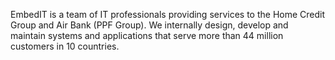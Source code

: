 EmbedIT is a team of IT professionals providing services to the Home Credit Group and Air Bank (PPF Group). We internally design, develop and maintain systems and applications that serve more than 44 million customers in 10 countries.